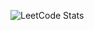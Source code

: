 ![LeetCode Stats](https://leetcard.jacoblin.cool/niranjan_chintu?theme=dark&font=Cabin&ext=heatmap)
